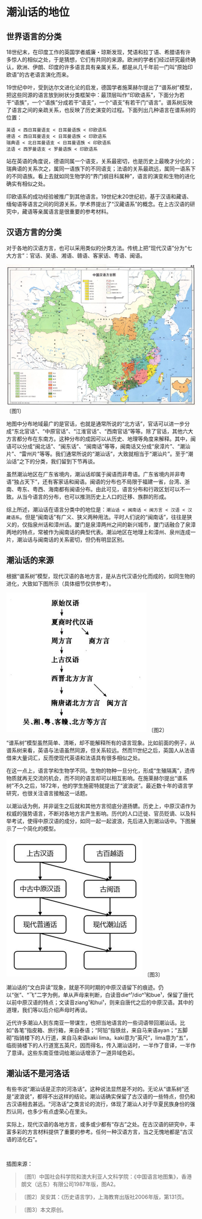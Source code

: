 # 潮汕话的地位

## 世界语言的分类

18世纪末，在印度工作的英国学者威廉・琼斯发现，梵语和拉丁语、希腊语有许多惊人的相似之处，于是猜想，它们有共同的来源。欧洲的学者们经过研究最终确认，欧洲、伊朗、印度的许多语言具有亲属关系，都是从几千年前一门叫“原始印欧语”的古老语言演化而来。

19世纪中叶，受到达尔文进化论的启发，德国学者施莱赫尔提出了“谱系树”模型，把这些同源的语言放到树状分类框架中：最顶层叫作“印欧语系”，下面分为若干“语族”，一个“语族”分成若干“语支”，一个“语支”有若干门“语言”。谱系树反映了语言之间的亲疏关系，也反映了历史演变的过程。下面列出几种语言在谱系树的位置：

```
英语 < 西日耳曼语支 < 日耳曼语族 < 印欧语系
德语 < 西日耳曼语支 < 日耳曼语族 < 印欧语系
瑞典语 < 北日耳曼语支 < 日耳曼语族 < 印欧语系
法语 < 西罗曼语支 < 罗曼语族 < 印欧语系 
```

站在英语的角度说，德语同属一个语支，关系最密切，也是历史上最晚才分化的；瑞典语的关系次之，属同一语族下的不同语支；法语的关系最疏远，属同一语系下的不同语族。看上去就如同生物学的“界门纲目科属种”，语言的演变和生物的进化确实有相似之处。

印欧语系的成功经验被推广到其他语言。19世纪末20世纪初，基于汉语和藏语、缅甸语等语言之间的同源关系，学术界提出了“汉藏语系”的概念。在上古汉语的研究中，藏语等亲属语言是很重要的参考材料。

## 汉语方言的分类

对于各地的汉语方言，也可以采用类似的分类方法。传统上把“现代汉语”分为“七大方言”：官话、吴语、湘语、赣语、客家话、粤语、闽语。

![image1] 〔图1〕

地图中分布地域最广的是官话，也就是通常所说的“北方话”，官话可以进一步分成“东北官话”、“中原官话”、“江淮官话”、“西南官话”等等。除了官话，其他六大方言都分布在东南方。这种分布的成因可以从历史、地理等角度来解释。其中，闽语可以分成“闽北话”、“闽东话”、“闽南话”等等，闽南话又分成“泉漳片”、“潮汕片”、“雷州片”等等。我们通常所说的“潮汕话”，大致就相当于“潮汕片”。至于“潮汕话”之下的分类，我们留到下节再谈。

虽然潮汕地区在广东省境内，潮汕话却属于闽语而非粤语。广东省境内并非粤语“独占天下”，还有客家话和闽语。闽语的分布也不局限于福建一省，台湾、浙南、粤东、粤西、海南都有闽语分布。由此可见，语言分布和行政区划可以不一致。从当今语言的分布，也可以推测历史上人口的迁移、族群的形成。

综上所述，潮汕话在语言分类中的地位是：`潮汕话 < 闽南话 < 闽方言 < 汉语 < 汉藏语系`。但是“闽南话”有广义、狭义两种用法。平时人们说的“闽南话”，往往是狭义的，仅指泉州话和漳州话。厦门是泉漳两州之间的新兴城市，厦门话融合了泉漳两地的特点，常被作为闽南话的典型代表。潮汕地区在地理上和漳州、泉州连成一片，潮汕话与闽南话的关系密切，但仍有明显区别。

## 潮汕话的来源

根据“谱系树”模型，现代汉语的各地方言，是从古代汉语分化而成的，如同生物的进化，大致如下图所示（具体细节仅供参考）。

![image2] 〔图2〕

“谱系树”模型虽然简单、清晰，却不能解释所有的语言现象。比如前面的例子，从谱系树来看，英语与法语虽然同源，但关系较远。然而11世纪之后，英国人从法语借来大量词汇，反而使现代英语和法语具有很多相似之处。

在这一点上，语言学和生物学不同。生物的物种一旦分化，形成“生殖隔离”，遗传物质就再无交流的机会，而不同的语言却可以相互影响。在施莱赫尔提出“谱系树”不久之后，1872年，他的学生施密特就提出了“波浪说”。最近数十年的语言学研究，也很关注语言接触这一话题。

以潮汕话为例，并非诞生之后就和其他方言彻底分道扬镳。历史上，中原汉语作为权威的强势语言，不断对各地方言产生影响。历代的人口迁徙、官员贬谪、以及科举考试，使得中原汉语的成分，如同一起一起波浪，先后进入到潮汕话中。下图展示了一个简化的模型。

![image3] 〔图3〕

潮汕话的“文白异读”现象，就是不同时期的中原汉语留下的痕迹。仍以“张”、“飞”二字为例，单从声母来判断，白读音dieⁿ¹/dioⁿ¹和bue¹，保留了唐代以前中原汉语的特点；文读音ziang¹和hui¹，则来自唐代之后的中原汉语。其中的道理，我们等以后介绍声母时再谈。

近代许多潮汕人到东南亚一带谋生，也把当地语言的一些词语带回潮汕话。比如“各笔”指皮箱、旅行箱，来自泰语；“阿铅”指铁丝，来自马来语ayan；“五脚砌”指骑楼下的人行道，来自马来语kaki lima。kaki意为“英尺”，lima意为“五”，临街骑楼下的人行道宽五英尺，因而得名，传入潮汕话时，一半作了音译，一半作了意译。这些东南亚借词给潮汕话增添了一道异域色彩。

## 潮汕话不是河洛话

有些书说“潮汕话是正宗的河洛话”。这种说法显然是不对的。无论从“谱系树”还是“波浪说”，都得不出这样的结论。潮汕话确实保留了古汉语的一些特点，但仍和古汉语相去甚远。“河洛话”之类言论的流行，体现了潮汕人对于华夏民族身份的强烈认同，也多少有点虚荣心在里头。

实际上，现代汉语的各地方言，或多或少都有“存古”之处。在古汉语的研究中，丰富多彩的方言材料提供了重要的参考。任何一种汉语方言，当之无愧地都是“古汉语的活化石”。

<br>

插图来源：

> 〔图1〕中国社会科学院和澳大利亚人文科学院：《中国语言地图集》，香港朗文（远东）有限公司1987年版，图A2。

> 〔图2〕吴安其：《历史语言学》，上海教育出版社2006年版，第131页。

> 〔图3〕本文原创。

[image1]: images/4-1.jpg
[image2]: images/4-2.jpg
[image3]: images/4-3.jpg

